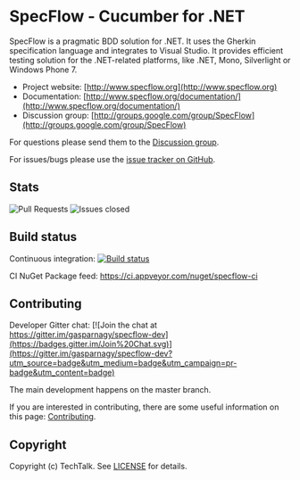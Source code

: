 # SpecFlow - Cucumber for .NET

SpecFlow is a pragmatic BDD solution for .NET. It uses the Gherkin specification language and integrates to Visual Studio. It provides efficient testing solution for the .NET-related platforms, like .NET, Mono, Silverlight or Windows Phone 7.

- Project website: [http://www.specflow.org](http://www.specflow.org)
- Documentation: [http://www.specflow.org/documentation/](http://www.specflow.org/documentation/)
- Discussion group: [http://groups.google.com/group/SpecFlow](http://groups.google.com/group/SpecFlow) 

For questions please send them to the [Discussion group](http://groups.google.com/group/SpecFlow).

For issues/bugs please use the [issue tracker on GitHub](https://github.com/techtalk/SpecFlow/issues).

## Stats

![Pull Requests](http://issuestats.com/github/techtalk/specflow/badge/pr?style=flat-square)
![Issues closed](http://issuestats.com/github/techtalk/specflow/badge/issue?style=flat-square)

## Build status
Continuous integration: [![Build status](https://ci.appveyor.com/api/projects/status/h9nb6vii9xj8vbtl?svg=true)](https://ci.appveyor.com/project/SpecFlow/specflow-kx1o3)

CI NuGet Package feed: https://ci.appveyor.com/nuget/specflow-ci

## Contributing

Developer Gitter chat:
[![Join the chat at https://gitter.im/gasparnagy/specflow-dev](https://badges.gitter.im/Join%20Chat.svg)](https://gitter.im/gasparnagy/specflow-dev?utm_source=badge&utm_medium=badge&utm_campaign=pr-badge&utm_content=badge)

The main development happens on the master branch.

If you are interested in contributing, there are some useful information on this page: [Contributing](https://github.com/techtalk/SpecFlow/wiki/Contributing).

## Copyright

Copyright (c) TechTalk. See [LICENSE](http://go.specflow.org/license) for details.

